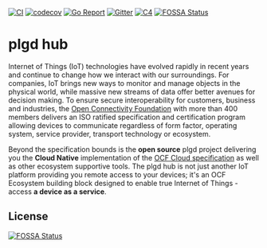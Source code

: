[![CI](https://github.com/plgd-dev/hub/workflows/CI/badge.svg)](https://github.com/plgd-dev/hub/actions?query=workflow%3ACI)
[![codecov](https://codecov.io/gh/plgd-dev/hub/branch/main/graph/badge.svg)](https://codecov.io/gh/plgd-dev/hub)
[![Go Report](https://goreportcard.com/badge/github.com/plgd-dev/hub)](https://goreportcard.com/report/github.com/plgd-dev/hub)
[![Gitter](https://badges.gitter.im/ocfcloud/Lobby.svg)](https://gitter.im/ocfcloud/Lobby?utm_source=badge&utm_medium=badge&utm_campaign=pr-badge)
[![C4](https://img.shields.io/badge/structurizr%20-C4%20model-%231168BD)](https://structurizr.com/share/60796/diagrams#plgdSystem)
[![FOSSA Status](https://app.fossa.com/api/projects/git%2Bgithub.com%2Fplgd-dev%2Fhub.svg?type=shield)](https://app.fossa.com/projects/git%2Bgithub.com%2Fplgd-dev%2Fhub?ref=badge_shield)

# plgd hub

Internet of Things (IoT) technologies have evolved rapidly in recent years and continue to change how we interact with our surroundings. For companies, IoT brings new ways to monitor and manage objects in the physical world, while massive new streams of data offer better avenues for decision making. To ensure secure interoperability for customers, business and industries, the [Open Connectivity Foundation](https://openconnectivity.org/) with more than 400 members delivers an ISO ratified specification and certification program allowing devices to communicate regardless of form factor, operating system, service provider, transport technology or ecosystem.

Beyond the specification bounds is the **open source** plgd project delivering you the **Cloud Native** implementation of the [OCF Cloud specification](https://openconnectivity.org/developer/specifications/) as well as other ecosystem supportive tools. The plgd hub is not just another IoT platform providing you remote access to your devices; it's an OCF Ecosystem building block designed to enable true Internet of Things - access **a device as a service**.


## License
[![FOSSA Status](https://app.fossa.com/api/projects/git%2Bgithub.com%2Fplgd-dev%2Fhub.svg?type=large)](https://app.fossa.com/projects/git%2Bgithub.com%2Fplgd-dev%2Fhub?ref=badge_large)